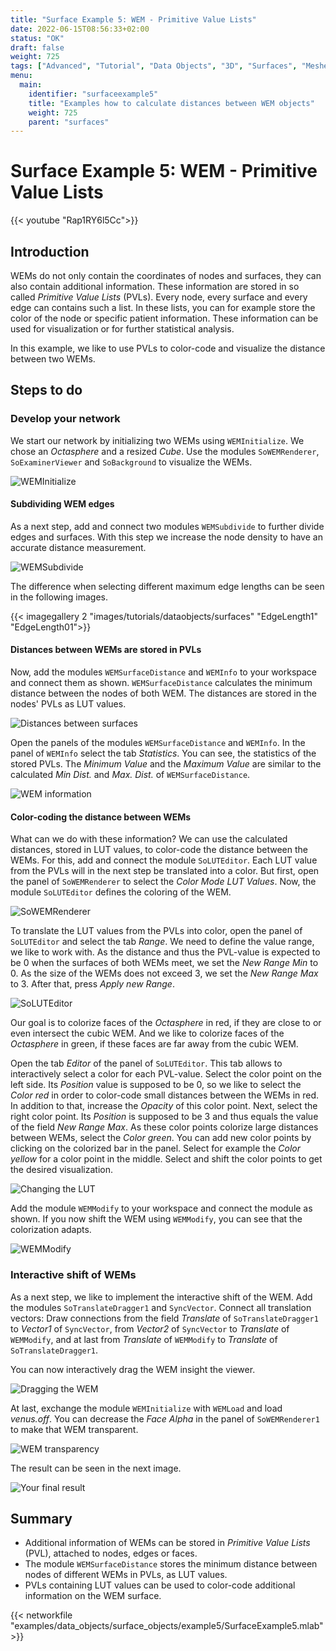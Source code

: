 ```yaml
---
title: "Surface Example 5: WEM - Primitive Value Lists"
date: 2022-06-15T08:56:33+02:00
status: "OK"
draft: false
weight: 725
tags: ["Advanced", "Tutorial", "Data Objects", "3D", "Surfaces", "Meshes", "WEM", "PVM", "Primitive Value Lists", "LUT"]
menu: 
  main:
    identifier: "surfaceexample5"
    title: "Examples how to calculate distances between WEM objects"
    weight: 725
    parent: "surfaces"
---
```

# Surface Example 5: WEM - Primitive Value Lists

{{< youtube "Rap1RY6l5Cc">}}

## Introduction
WEMs do not only contain the coordinates of nodes and surfaces, they can also contain additional information. These information are stored in so called *Primitive Value Lists* (PVLs). Every node, every surface and every edge can contains such a list. In these lists, you can for example store the color of the node or specific patient information. These information can be used for visualization or for further statistical analysis.

In this example, we like to use PVLs to color-code and visualize the distance between two WEMs.

## Steps to do
### Develop your network

We start our network by initializing two WEMs using `WEMInitialize`. We chose an *Octasphere* and a resized *Cube*. Use the modules `SoWEMRenderer`, `SoExaminerViewer` and `SoBackground` to visualize the WEMs.

![WEMInitialize](/images/tutorials/dataobjects/surfaces/DO12_01.png "WEMInitialize")

#### Subdividing WEM edges
As a next step, add and connect two modules `WEMSubdivide` to further divide edges and surfaces. With this step we increase the node density to have an accurate distance measurement.

![WEMSubdivide](/images/tutorials/dataobjects/surfaces/DO12_02.png "WEMSubdivide")

The difference when selecting different maximum edge lengths can be seen in the following images.

{{< imagegallery 2 "images/tutorials/dataobjects/surfaces" "EdgeLength1" "EdgeLength01">}}

#### Distances between WEMs are stored in PVLs
Now, add the modules `WEMSurfaceDistance` and `WEMInfo` to your workspace and connect them as shown. `WEMSurfaceDistance` calculates the minimum distance between the nodes of both WEM. The distances are stored in the nodes' PVLs as LUT values.

![Distances between surfaces](/images/tutorials/dataobjects/surfaces/DO12_05.png "Distances between surfaces")

Open the panels of the modules `WEMSurfaceDistance` and `WEMInfo`. In the panel of `WEMInfo` select the tab *Statistics*. You can see, the statistics of the stored PVLs. The *Minimum Value* and the *Maximum Value* are similar to the calculated *Min Dist.* and *Max. Dist.* of `WEMSurfaceDistance`.

![WEM information](/images/tutorials/dataobjects/surfaces/DO12_06.png "WEM information")

#### Color-coding the distance between WEMs
What can we do with these information? We can use the calculated distances, stored in LUT values, to color-code the distance between the WEMs. For this, add and connect the module `SoLUTEditor`. Each LUT value from the PVLs will in the next step be translated into a color. But first, open the panel of `SoWEMRenderer` to select the *Color Mode* *LUT Values*. Now, the module `SoLUTEditor` defines the coloring of the WEM.

![SoWEMRenderer](/images/tutorials/dataobjects/surfaces/DO12_07.png "SoWEMRenderer")

To translate the LUT values from the PVLs into color, open the panel of `SoLUTEditor` and select the tab *Range*. We need to define the value range, we like to work with. As the distance and thus the PVL-value is expected to be 0 when the surfaces of both WEMs meet, we set the *New Range Min* to 0. As the size of the WEMs does not exceed 3, we set the *New Range Max* to 3. After that, press *Apply new Range*.

![SoLUTEditor](/images/tutorials/dataobjects/surfaces/DO12_08.png "SoLUTEditor")

Our goal is to colorize faces of the *Octasphere* in red, if they are close to or even intersect the cubic WEM. And we like to colorize faces of the *Octasphere* in green, if these faces are far away from the cubic WEM.

Open the tab *Editor* of the panel of `SoLUTEditor`. This tab allows to interactively select a color for each PVL-value. Select the color point on the left side. Its *Position* value is supposed to be 0, so we like to select the *Color* *red* in order to color-code small distances between the WEMs in red. In addition to that, increase the *Opacity* of this color point. Next, select the right color point. Its *Position* is supposed to be 3 and thus equals the value of the field *New Range Max*. As these color points colorize large distances between WEMs, select the *Color* *green*. You can add new color points by clicking on the colorized bar in the panel. Select for example the *Color* *yellow* for a color point in the middle. Select and shift the color points to get the desired visualization.

![Changing the LUT](/images/tutorials/dataobjects/surfaces/DO12_09.png "Changing the LUT")

Add the module `WEMModify` to your workspace and connect the module as shown. If you now shift the WEM using `WEMModify`, you can see that the colorization adapts.

![WEMModify](/images/tutorials/dataobjects/surfaces/DO12_10.png "WEMModify")

### Interactive shift of WEMs
As a next step, we like to implement the interactive shift of the WEM. Add the modules `SoTranslateDragger1` and `SyncVector`. Connect all translation vectors: Draw connections from the field *Translate* of `SoTranslateDragger1` to *Vector1* of `SyncVector`, from *Vector2* of `SyncVector` to *Translate* of `WEMModify`, and at last from *Translate* of `WEMModify` to *Translate* of `SoTranslateDragger1`.

You can now interactively drag the WEM insight the viewer.

![Dragging the WEM](/images/tutorials/dataobjects/surfaces/DO12_11.png "Dragging the WEM")

At last, exchange the module `WEMInitialize` with `WEMLoad` and load *venus.off*. You can decrease the *Face Alpha* in the panel of `SoWEMRenderer1` to make that WEM transparent.

![WEM transparency](/images/tutorials/dataobjects/surfaces/DO12_12.png "WEM transparency")

The result can be seen in the next image.

![Your final result](/images/tutorials/dataobjects/surfaces/DO12_13.png "Your final result")

## Summary
* Additional information of WEMs can be stored in *Primitive Value Lists* (PVL), attached to nodes, edges or faces.
* The module `WEMSurfaceDistance` stores the minimum distance between nodes of different WEMs in PVLs, as LUT values.
* PVLs containing LUT values can be used to color-code additional information on the WEM surface.


{{< networkfile "examples/data_objects/surface_objects/example5/SurfaceExample5.mlab" >}}
